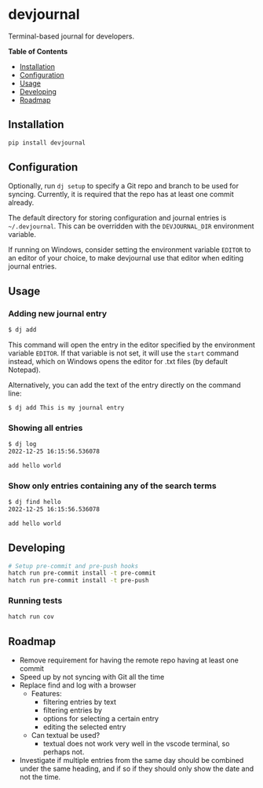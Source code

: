 # devjournal

Terminal-based journal for developers.

**Table of Contents**

- [Installation](#installation)
- [Configuration](#configuration)
- [Usage](#usage)
- [Developing](#developing)
- [Roadmap](#roadmap)

## Installation

```sh
pip install devjournal
```

## Configuration

Optionally, run `dj setup` to specify a Git repo and branch to be used for syncing. Currently, it
is required that the repo has at least one commit already.

The default directory for storing configuration and journal entries is `~/.devjournal`.
This can be overridden with the `DEVJOURNAL_DIR` environment variable.

If running on Windows, consider setting the environment variable `EDITOR` to an editor
of your choice, to make devjournal use that editor when editing journal entries.

## Usage

### Adding new journal entry

```sh
$ dj add
```

This command will open the entry in the editor specified by the environment variable 
`EDITOR`. If that variable is not set, it will use the `start` command instead, which 
on Windows opens the editor for .txt files (by default Notepad).

Alternatively, you can add the text of the entry directly on the command line:

```sh
$ dj add This is my journal entry
```
### Showing all entries

```sh
$ dj log
2022-12-25 16:15:56.536078

add hello world
```

### Show only entries containing any of the search terms

```sh
$ dj find hello
2022-12-25 16:15:56.536078

add hello world
```


## Developing

```sh
# Setup pre-commit and pre-push hooks
hatch run pre-commit install -t pre-commit
hatch run pre-commit install -t pre-push
```

### Running tests

```sh
hatch run cov
```

## Roadmap

- Remove requirement for having the remote repo having at least one commit
- Speed up by not syncing with Git all the time
- Replace find and log with a browser
   - Features: 
     - filtering entries by text
     - filtering entries by 
     - options for selecting a certain entry 
     - editing the selected entry
   - Can textual be used?
     - textual does not work very well in the vscode terminal, so perhaps not.
- Investigate if multiple entries from the same day should be combined under the same
  heading, and if so if they should only show the date and not the time.
